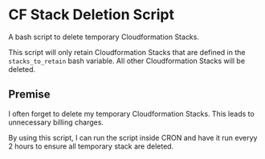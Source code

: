 # CF Stack Deletion Script 
A bash script to delete temporary Cloudformation Stacks. 

This script will only retain Cloudformation Stacks that are defined in the `stacks_to_retain` bash variable. All other Cloudformation Stacks will be deleted. 

## Premise 
 I often forget to delete my temporary Cloudformation Stacks. This leads to unnecessary billing charges.
 
By using this script, I can run the script inside CRON and have it run everyy 2 hours to ensure all temporary stack are deleted. 
